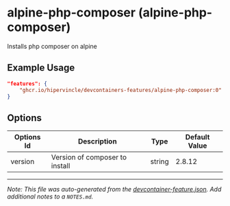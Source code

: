
# alpine-php-composer (alpine-php-composer)

Installs php composer on alpine

## Example Usage

```json
"features": {
    "ghcr.io/hipervincle/devcontainers-features/alpine-php-composer:0": {}
}
```

## Options

| Options Id | Description | Type | Default Value |
|-----|-----|-----|-----|
| version | Version of composer to install | string | 2.8.12 |



---

_Note: This file was auto-generated from the [devcontainer-feature.json](https://github.com/hipervincle/devcontainers-features/blob/main/src/alpine-php-composer/devcontainer-feature.json).  Add additional notes to a `NOTES.md`._
